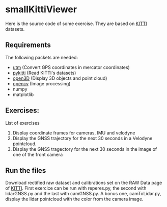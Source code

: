 # smallKittiViewer

Here is the source code of some exercise. They are based on [KITTI](http://www.cvlibs.net/datasets/kitti/index.php) datasets.

## Requirements 

The following packets are needed: 
- [utm](https://pypi.org/project/utm/) (Convert GPS coordinates in mercator coordinates)
- [pykitti](https://pypi.org/project/pykitti/) (Read KITTI's datasets)
- [open3D](https://pypi.org/project/open3d-python/) (Display 3D objects and point cloud)
- [opencv](https://pypi.org/project/opencv-python/) (Image processing)
- numpy
- matplotlib


## Exercises:

List of exercises

1. Display coordinate frames for cameras, IMU and velodyne
2. Display the GNSS trajectory for the next 30 seconds in a Velodyne pointcloud.
3. Display the GNSS tragectory for the next 30 seconds in the image of one of the front camera

## Run the files

Download rectified raw dataset and calibrations set on the RAW Data page of [KITTI](http://www.cvlibs.net/datasets/kitti/index.php).
First exercice can be run with reperes.py, the second with lidarGNSS.py and the last with camGNSS.py. A bonus one, camToLidar.py, display the lidar pointcloud with the color from the camera image. 
